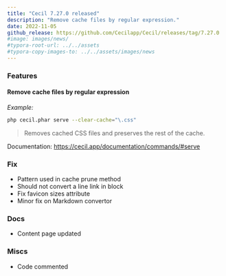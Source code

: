 ```yaml
---
title: "Cecil 7.27.0 released"
description: "Remove cache files by regular expression."
date: 2022-11-05
github_release: https://github.com/Cecilapp/Cecil/releases/tag/7.27.0
#image: images/news/
#typora-root-url: ../../assets
#typora-copy-images-to: ../../assets/images/news
---
```


### Features

#### Remove cache files by regular expression

*Example:*

```bash
php cecil.phar serve --clear-cache="\.css"
```

> Removes cached CSS files and preserves the rest of the cache.

Documentation: <https://cecil.app/documentation/commands/#serve>

### Fix

- Pattern used in cache prune method
- Should not convert a line link in block
- Fix favicon sizes attribute
- Minor fix on Markdown convertor

### Docs

- Content page updated

### Miscs

- Code commented

